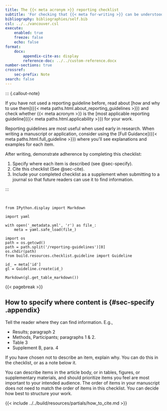 ```yaml
---
title: The {{< meta acronym >}} reporting checklist
subtitle: 'For checking that {{< meta for-writing >}} can be understood and used by everyone'
bibliography: bibliographies/self.bib
csl: ../../vancouver.csl
execute:
    enabled: true
    freeze: false
    echo: false
format:
    docx:
        appendix-cite-as: display
        reference-doc: ../../custom-reference.docx
number-sections: true
crossref:
    sec-prefix: Note
search: false
---
```


::: {.callout-note}

If you have not used a reporting guideline before, read about [how and why to use them]({{< meta paths.html.about_reporting_guidelines >}}) and check whether {{< meta acronym >}} is the [most applicable reporting guideline]({{< meta paths.html.applicability >}}) for your work.

Reporting guidelines are most useful when used early in research. When writing a manuscript or application, consider using the [Full Guidance]({{< meta paths.html.full_guideline >}}) where you'll see explanations and examples for each item.

After writing, demonstrate adherence by completing this checklist:

1. Specify where each item is described (see @sec-specify).
2. Cite this checklist (See @sec-cite).
3. Include your completed checklist as a supplement when submitting to a journal so that future readers can use it to find information.

:::

<br>

```{python}
from IPython.display import Markdown

import yaml

with open('_metadata.yml', 'r') as file_:
    meta = yaml.safe_load(file_)

import os
path = os.getcwd()
path = path.split('/reporting-guidelines')[0]
os.chdir(path)
from build.resources.checklist.guideline import Guideline

id_ = meta['id']
gl = Guideline.create(id_)

Markdown(gl.get_table_markdown())
```

{{< pagebreak >}}

## How to specify where content is {#sec-specify .appendix}

Tell the reader where they can find information. E.g.,

* Results; paragraph 2
* Methods, Participants; paragraphs 1 & 2.
* Table 3
* Supplement B, para. 4

If you have chosen not to describe an item, explain why. You can do this in the checklist, or as a note below it.

You can describe items in the article body, or in tables, figures, or supplementary materials, and should prioritize items you feel are most important to your intended audience. The order of items in your manuscript does not need to match the order of items in this checklist. You can decide how best to structure your work.

{{< include ../../build/resources/partials/how_to_cite.md >}}
